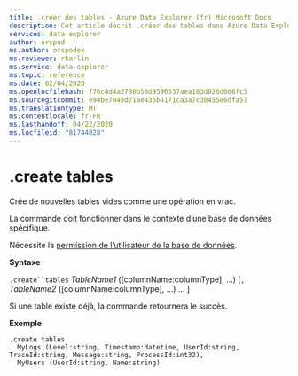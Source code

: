 ```yaml
---
title: .créer des tables - Azure Data Explorer (fr) Microsoft Docs
description: Cet article décrit .créer des tables dans Azure Data Explorer.
services: data-explorer
author: orspod
ms.author: orspodek
ms.reviewer: rkarlin
ms.service: data-explorer
ms.topic: reference
ms.date: 02/04/2020
ms.openlocfilehash: f76c4d4a2780b58d9596537aea183d026d086fc5
ms.sourcegitcommit: e94be7045d71a0435b4171ca3a7c30455e6dfa57
ms.translationtype: MT
ms.contentlocale: fr-FR
ms.lasthandoff: 04/22/2020
ms.locfileid: "81744028"
---
```

# <a name="create-tables"></a>.create tables

Crée de nouvelles tables vides comme une opération en vrac.

La commande doit fonctionner dans le contexte d’une base de données spécifique.

Nécessite la [permission de l’utilisateur de la base de données](../management/access-control/role-based-authorization.md).

**Syntaxe**

`.create``tables` *TableName1* ([columnName:columnType], ...) [`,` *TableName2* ([columnName:columnType], ...) ... ]

Si une table existe déjà, la commande retournera le succès.
 
**Exemple** 

```kusto
.create tables 
  MyLogs (Level:string, Timestamp:datetime, UserId:string, TraceId:string, Message:string, ProcessId:int32),
  MyUsers (UserId:string, Name:string)
```
